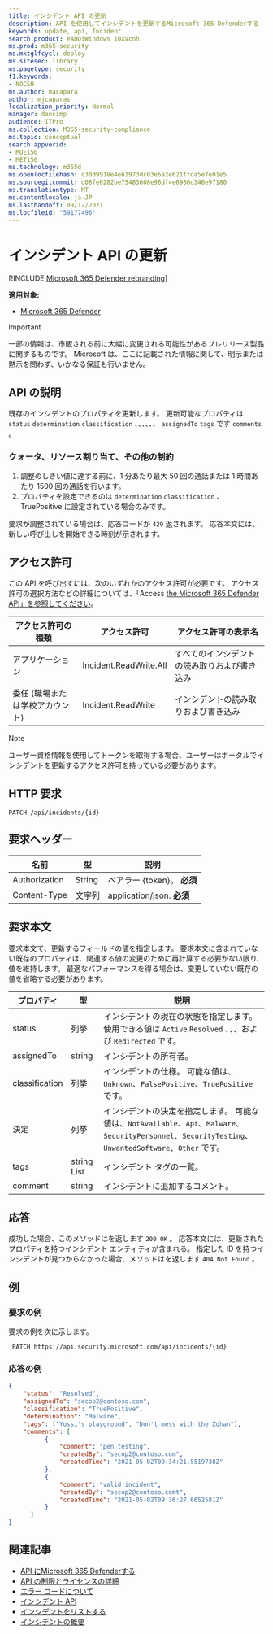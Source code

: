 ```yaml
---
title: インシデント API の更新
description: API を使用してインシデントを更新するMicrosoft 365 Defenderする
keywords: update, api, Incident
search.product: eADQiWindows 10XVcnh
ms.prod: m365-security
ms.mktglfcycl: deploy
ms.sitesec: library
ms.pagetype: security
f1.keywords:
- NOCSH
ms.author: macapara
author: mjcaparas
localization_priority: Normal
manager: dansimp
audience: ITPro
ms.collection: M365-security-compliance
ms.topic: conceptual
search.appverid:
- MOE150
- MET150
ms.technology: m365d
ms.openlocfilehash: c30d9918e4e61973dc03e6a2e621ffda5e7e01e5
ms.sourcegitcommit: d08fe0282be75483608e96df4e6986d346e97180
ms.translationtype: MT
ms.contentlocale: ja-JP
ms.lasthandoff: 09/12/2021
ms.locfileid: "59177496"
---
```

# <a name="update-incidents-api"></a>インシデント API の更新

[!INCLUDE [Microsoft 365 Defender rebranding](../includes/microsoft-defender.md)]

**適用対象:**

- [Microsoft 365 Defender](https://go.microsoft.com/fwlink/?linkid=2118804)

> [!IMPORTANT]
> 一部の情報は、市販される前に大幅に変更される可能性があるプレリリース製品に関するものです。 Microsoft は、ここに記載された情報に関して、明示または黙示を問わず、いかなる保証も行いません。

## <a name="api-description"></a>API の説明

既存のインシデントのプロパティを更新します。 更新可能なプロパティは `status` `determination` `classification` 、、、、、、 `assignedTo` `tags` です `comments` 。

### <a name="quotas-resource-allocation-and-other-constraints"></a>クォータ、リソース割り当て、その他の制約

1. 調整のしきい値に達する前に、1 分あたり最大 50 回の通話または 1 時間あたり 1500 回の通話を行います。
2. プロパティを設定できるのは `determination` `classification` 、TruePositive に設定されている場合のみです。

要求が調整されている場合は、応答コードが `429` 返されます。 応答本文には、新しい呼び出しを開始できる時刻が示されます。

## <a name="permissions"></a>アクセス許可

この API を呼び出すには、次のいずれかのアクセス許可が必要です。 アクセス許可の選択方法などの詳細については、「Access [the Microsoft 365 Defender API」を参照してください](api-access.md)。

アクセス許可の種類|アクセス許可|アクセス許可の表示名
---|---|---
アプリケーション|Incident.ReadWrite.All|すべてのインシデントの読み取りおよび書き込み
委任 (職場または学校アカウント)|Incident.ReadWrite|インシデントの読み取りおよび書き込み

> [!NOTE]
> ユーザー資格情報を使用してトークンを取得する場合、ユーザーはポータルでインシデントを更新するアクセス許可を持っている必要があります。

## <a name="http-request"></a>HTTP 要求

```HTTP
PATCH /api/incidents/{id}
```

## <a name="request-headers"></a>要求ヘッダー

名前|型|説明
---|---|---
Authorization|String|ベアラー {token}。 **必須**
Content-Type|文字列|application/json. **必須**

## <a name="request-body"></a>要求本文

要求本文で、更新するフィールドの値を指定します。 要求本文に含まれていない既存のプロパティは、関連する値の変更のために再計算する必要がない限り、値を維持します。 最適なパフォーマンスを得る場合は、変更していない既存の値を省略する必要があります。

プロパティ|型|説明
---|---|---
status|列挙|インシデントの現在の状態を指定します。 使用できる値は `Active` `Resolved` 、、、および `Redirected` です。
assignedTo|string|インシデントの所有者。
classification|列挙|インシデントの仕様。 可能な値は、`Unknown`、`FalsePositive`、`TruePositive` です。
決定|列挙|インシデントの決定を指定します。 可能な値は、`NotAvailable`、`Apt`、`Malware`、`SecurityPersonnel`、`SecurityTesting`、`UnwantedSoftware`、`Other` です。
tags|string List|インシデント タグの一覧。
comment|string|インシデントに追加するコメント。

## <a name="response"></a>応答

成功した場合、このメソッドはを返します `200 OK` 。 応答本文には、更新されたプロパティを持つインシデント エンティティが含まれる。 指定した ID を持つインシデントが見つからなかった場合、メソッドはを返します `404 Not Found` 。

## <a name="example"></a>例

### <a name="request-example"></a>要求の例

要求の例を次に示します。

```HTTP
 PATCH https://api.security.microsoft.com/api/incidents/{id}
```

### <a name="response-example"></a>応答の例

```json
{
    "status": "Resolved",
    "assignedTo": "secop2@contoso.com",
    "classification": "TruePositive",
    "determination": "Malware",
    "tags": ["Yossi's playground", "Don't mess with the Zohan"],
    "comments": [
          {
              "comment": "pen testing",
              "createdBy": "secop2@contoso.com",
              "createdTime": "2021-05-02T09:34:21.5519738Z"
          },
          {
              "comment": "valid incident",
              "createdBy": "secop2@contoso.comt",
              "createdTime": "2021-05-02T09:36:27.6652581Z"
          }
      ]
}
```

## <a name="related-articles"></a>関連記事

- [API にMicrosoft 365 Defenderする](api-access.md)
- [API の制限とライセンスの詳細](api-terms.md)
- [エラー コードについて](api-error-codes.md)
- [インシデント API](api-incident.md)
- [インシデントをリストする](api-list-incidents.md)
- [インシデントの概要](incidents-overview.md)
